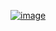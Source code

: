 [![image](https://github.com/user-attachments/assets/a52c63dc-677e-4314-9592-9ada6be8360b)](https://www.acmicpc.net/problem/6118)
